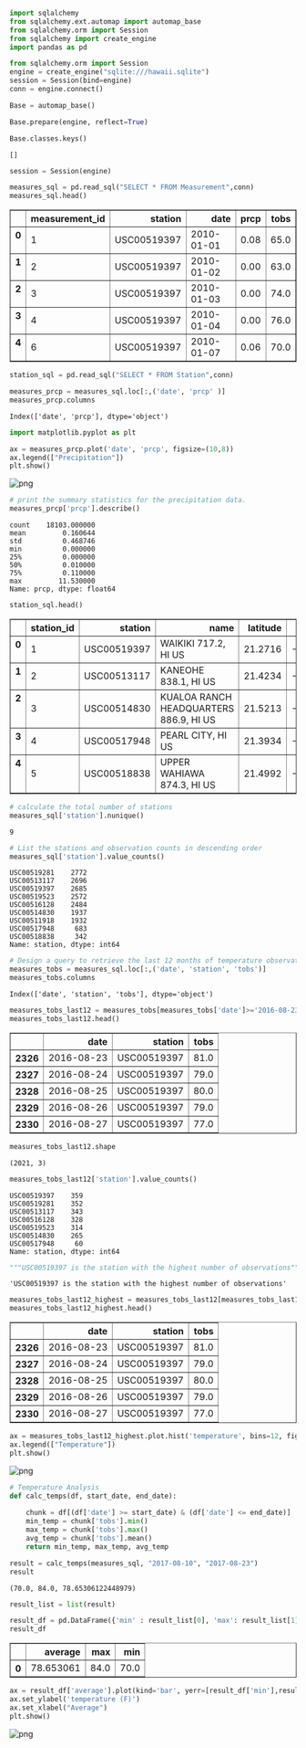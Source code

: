 

```python
import sqlalchemy
from sqlalchemy.ext.automap import automap_base
from sqlalchemy.orm import Session
from sqlalchemy import create_engine
import pandas as pd
```


```python
from sqlalchemy.orm import Session
engine = create_engine("sqlite:///hawaii.sqlite")
session = Session(bind=engine)
conn = engine.connect()
```


```python
Base = automap_base()
```


```python
Base.prepare(engine, reflect=True)
```


```python
Base.classes.keys()
```




    []




```python
session = Session(engine)
```


```python
measures_sql = pd.read_sql("SELECT * FROM Measurement",conn)
measures_sql.head()
```




<div>
<style>
    .dataframe thead tr:only-child th {
        text-align: right;
    }

    .dataframe thead th {
        text-align: left;
    }

    .dataframe tbody tr th {
        vertical-align: top;
    }
</style>
<table border="1" class="dataframe">
  <thead>
    <tr style="text-align: right;">
      <th></th>
      <th>measurement_id</th>
      <th>station</th>
      <th>date</th>
      <th>prcp</th>
      <th>tobs</th>
    </tr>
  </thead>
  <tbody>
    <tr>
      <th>0</th>
      <td>1</td>
      <td>USC00519397</td>
      <td>2010-01-01</td>
      <td>0.08</td>
      <td>65.0</td>
    </tr>
    <tr>
      <th>1</th>
      <td>2</td>
      <td>USC00519397</td>
      <td>2010-01-02</td>
      <td>0.00</td>
      <td>63.0</td>
    </tr>
    <tr>
      <th>2</th>
      <td>3</td>
      <td>USC00519397</td>
      <td>2010-01-03</td>
      <td>0.00</td>
      <td>74.0</td>
    </tr>
    <tr>
      <th>3</th>
      <td>4</td>
      <td>USC00519397</td>
      <td>2010-01-04</td>
      <td>0.00</td>
      <td>76.0</td>
    </tr>
    <tr>
      <th>4</th>
      <td>6</td>
      <td>USC00519397</td>
      <td>2010-01-07</td>
      <td>0.06</td>
      <td>70.0</td>
    </tr>
  </tbody>
</table>
</div>




```python
station_sql = pd.read_sql("SELECT * FROM Station",conn)
```


```python
measures_prcp = measures_sql.loc[:,('date', 'prcp' )]
measures_prcp.columns
```




    Index(['date', 'prcp'], dtype='object')




```python
import matplotlib.pyplot as plt
```


```python
ax = measures_prcp.plot('date', 'prcp', figsize=(10,8))
ax.legend(["Precipitation"])
plt.show()
```


![png](output_10_0.png)



```python
# print the summary statistics for the precipitation data.
measures_prcp['prcp'].describe()
```




    count    18103.000000
    mean         0.160644
    std          0.468746
    min          0.000000
    25%          0.000000
    50%          0.010000
    75%          0.110000
    max         11.530000
    Name: prcp, dtype: float64




```python
station_sql.head()
```




<div>
<style>
    .dataframe thead tr:only-child th {
        text-align: right;
    }

    .dataframe thead th {
        text-align: left;
    }

    .dataframe tbody tr th {
        vertical-align: top;
    }
</style>
<table border="1" class="dataframe">
  <thead>
    <tr style="text-align: right;">
      <th></th>
      <th>station_id</th>
      <th>station</th>
      <th>name</th>
      <th>latitude</th>
      <th>longitude</th>
      <th>elevation</th>
      <th>location</th>
    </tr>
  </thead>
  <tbody>
    <tr>
      <th>0</th>
      <td>1</td>
      <td>USC00519397</td>
      <td>WAIKIKI 717.2, HI US</td>
      <td>21.2716</td>
      <td>-157.8168</td>
      <td>3.0</td>
      <td>POINT(21.2716 -157.8168)</td>
    </tr>
    <tr>
      <th>1</th>
      <td>2</td>
      <td>USC00513117</td>
      <td>KANEOHE 838.1, HI US</td>
      <td>21.4234</td>
      <td>-157.8015</td>
      <td>14.6</td>
      <td>POINT(21.4234 -157.8015)</td>
    </tr>
    <tr>
      <th>2</th>
      <td>3</td>
      <td>USC00514830</td>
      <td>KUALOA RANCH HEADQUARTERS 886.9, HI US</td>
      <td>21.5213</td>
      <td>-157.8374</td>
      <td>7.0</td>
      <td>POINT(21.5213 -157.8374)</td>
    </tr>
    <tr>
      <th>3</th>
      <td>4</td>
      <td>USC00517948</td>
      <td>PEARL CITY, HI US</td>
      <td>21.3934</td>
      <td>-157.9751</td>
      <td>11.9</td>
      <td>POINT(21.3934 -157.9751)</td>
    </tr>
    <tr>
      <th>4</th>
      <td>5</td>
      <td>USC00518838</td>
      <td>UPPER WAHIAWA 874.3, HI US</td>
      <td>21.4992</td>
      <td>-158.0111</td>
      <td>306.6</td>
      <td>POINT(21.4992 -158.0111)</td>
    </tr>
  </tbody>
</table>
</div>




```python
# calculate the total number of stations
measures_sql['station'].nunique()
```




    9




```python
# List the stations and observation counts in descending order
measures_sql['station'].value_counts()
```




    USC00519281    2772
    USC00513117    2696
    USC00519397    2685
    USC00519523    2572
    USC00516128    2484
    USC00514830    1937
    USC00511918    1932
    USC00517948     683
    USC00518838     342
    Name: station, dtype: int64




```python
# Design a query to retrieve the last 12 months of temperature observation data (tobs)
measures_tobs = measures_sql.loc[:,('date', 'station', 'tobs')]
measures_tobs.columns
```




    Index(['date', 'station', 'tobs'], dtype='object')




```python
measures_tobs_last12 = measures_tobs[measures_tobs['date']>='2016-08-23']
measures_tobs_last12.head()
```




<div>
<style>
    .dataframe thead tr:only-child th {
        text-align: right;
    }

    .dataframe thead th {
        text-align: left;
    }

    .dataframe tbody tr th {
        vertical-align: top;
    }
</style>
<table border="1" class="dataframe">
  <thead>
    <tr style="text-align: right;">
      <th></th>
      <th>date</th>
      <th>station</th>
      <th>tobs</th>
    </tr>
  </thead>
  <tbody>
    <tr>
      <th>2326</th>
      <td>2016-08-23</td>
      <td>USC00519397</td>
      <td>81.0</td>
    </tr>
    <tr>
      <th>2327</th>
      <td>2016-08-24</td>
      <td>USC00519397</td>
      <td>79.0</td>
    </tr>
    <tr>
      <th>2328</th>
      <td>2016-08-25</td>
      <td>USC00519397</td>
      <td>80.0</td>
    </tr>
    <tr>
      <th>2329</th>
      <td>2016-08-26</td>
      <td>USC00519397</td>
      <td>79.0</td>
    </tr>
    <tr>
      <th>2330</th>
      <td>2016-08-27</td>
      <td>USC00519397</td>
      <td>77.0</td>
    </tr>
  </tbody>
</table>
</div>




```python
measures_tobs_last12.shape
```




    (2021, 3)




```python
measures_tobs_last12['station'].value_counts()
```




    USC00519397    359
    USC00519281    352
    USC00513117    343
    USC00516128    328
    USC00519523    314
    USC00514830    265
    USC00517948     60
    Name: station, dtype: int64




```python
"""USC00519397 is the station with the highest number of observations"""
```




    'USC00519397 is the station with the highest number of observations'




```python
measures_tobs_last12_highest = measures_tobs_last12[measures_tobs_last12['station']=="USC00519397"]
measures_tobs_last12_highest.head()
```




<div>
<style>
    .dataframe thead tr:only-child th {
        text-align: right;
    }

    .dataframe thead th {
        text-align: left;
    }

    .dataframe tbody tr th {
        vertical-align: top;
    }
</style>
<table border="1" class="dataframe">
  <thead>
    <tr style="text-align: right;">
      <th></th>
      <th>date</th>
      <th>station</th>
      <th>tobs</th>
    </tr>
  </thead>
  <tbody>
    <tr>
      <th>2326</th>
      <td>2016-08-23</td>
      <td>USC00519397</td>
      <td>81.0</td>
    </tr>
    <tr>
      <th>2327</th>
      <td>2016-08-24</td>
      <td>USC00519397</td>
      <td>79.0</td>
    </tr>
    <tr>
      <th>2328</th>
      <td>2016-08-25</td>
      <td>USC00519397</td>
      <td>80.0</td>
    </tr>
    <tr>
      <th>2329</th>
      <td>2016-08-26</td>
      <td>USC00519397</td>
      <td>79.0</td>
    </tr>
    <tr>
      <th>2330</th>
      <td>2016-08-27</td>
      <td>USC00519397</td>
      <td>77.0</td>
    </tr>
  </tbody>
</table>
</div>




```python
ax = measures_tobs_last12_highest.plot.hist('temperature', bins=12, figsize =(10,7))
ax.legend(["Temperature"])
plt.show()
```


![png](output_21_0.png)



```python
# Temperature Analysis
def calc_temps(df, start_date, end_date):
    
    chunk = df[(df['date'] >= start_date) & (df['date'] <= end_date)]
    min_temp = chunk['tobs'].min()
    max_temp = chunk['tobs'].max()
    avg_temp = chunk['tobs'].mean()
    return min_temp, max_temp, avg_temp
```


```python
result = calc_temps(measures_sql, "2017-08-10", "2017-08-23")
result
```




    (70.0, 84.0, 78.65306122448979)




```python
result_list = list(result)
```


```python
result_df = pd.DataFrame({'min' : result_list[0], 'max': result_list[1], 'average': result_list[2]}, index=[0])
result_df
```




<div>
<style>
    .dataframe thead tr:only-child th {
        text-align: right;
    }

    .dataframe thead th {
        text-align: left;
    }

    .dataframe tbody tr th {
        vertical-align: top;
    }
</style>
<table border="1" class="dataframe">
  <thead>
    <tr style="text-align: right;">
      <th></th>
      <th>average</th>
      <th>max</th>
      <th>min</th>
    </tr>
  </thead>
  <tbody>
    <tr>
      <th>0</th>
      <td>78.653061</td>
      <td>84.0</td>
      <td>70.0</td>
    </tr>
  </tbody>
</table>
</div>




```python
ax = result_df['average'].plot(kind='bar', yerr=[result_df['min'],result_df['max']], figsize =(3,5) )
ax.set_ylabel('temperature (F)')
ax.set_xlabel("Average")
plt.show()
```


![png](output_26_0.png)

